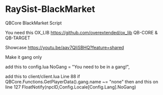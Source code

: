 # RaySist-BlackMarket
QBCore BlackMarket Script

You need this
OX_LIB
https://github.com/overextended/ox_lib
QB-CORE & QB-TARGET

Showcase
https://youtu.be/aav7QIiSBHQ?feature=shared

Make it gang only

add this to config.lua
NoGang = "You need to be in a gang!",

add this to client/client.lua
Line 88
if QBCore.Functions.GetPlayerData().gang.name ~= "none" then
and this on line 127
FloatNotify(npcID,Config.Locale[Config.Lang].NoGang)
